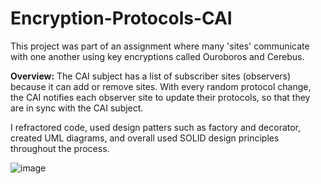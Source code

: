 # Encryption-Protocols-CAI

This project was part of an assignment where many 'sites' communicate with one another using key encryptions called Ouroboros and Cerebus.

**Overview:** 
The CAI subject has a list of subscriber sites (observers) because it can add or remove sites. With every random protocol change, the CAI notifies each
observer site to update their protocols, so that they are in sync with the CAI subject.

I refractored code, used design patters such as factory and decorator, created UML diagrams, and overall used SOLID design principles throughout the process.

![image](https://user-images.githubusercontent.com/58703868/197899713-2987593d-4386-4f13-955d-8dda1a71dcb2.png)
